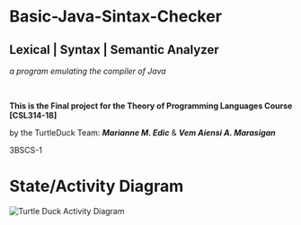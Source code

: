 # Basic-Java-Sintax-Checker
## Lexical | Syntax | Semantic Analyzer
 *a program emulating the compiler of Java*
 
<br>

**This is the Final project for the Theory of Programming Languages Course [CSL314-18]**

by the TurtleDuck Team: ___Marianne M. Edic___ & ___Vem Aiensi A. Marasigan___

3BSCS-1

# State/Activity Diagram

![Turtle Duck Activity Diagram](https://github.com/VemAiensi/VemAiensi.github.io/assets/142379309/b55580d2-6c9f-41db-8a6e-4be97f44c5d5)
